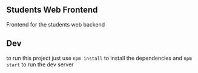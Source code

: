 ## Students Web Frontend
Frontend for the students web backend

## Dev
to run this project just use `npm install` to install the dependencies and `npm start` to run the dev server

